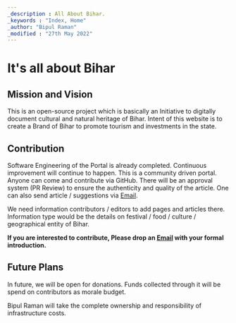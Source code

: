 ```yaml
---
_description : All About Bihar.
_keywords : "Index, Home"
_author: "Bipul Raman"
_modified : "27th May 2022"
---
```



# It's all about Bihar

## Mission and Vision

This is an open-source project which is basically an Initiative to digitally document cultural and natural heritage of Bihar. Intent of this website is to create a Brand of Bihar to promote tourism and investments in the state.

## Contribution

Software Engineering of the Portal is already completed. Continuous improvement will continue to happen.
This is a community driven portal. Anyone can come and contribute via GitHub. There will be an approval system (PR Review) to ensure the authenticity and quality of the article.
One can also send article / suggestions via [Email](mailto:aboutbihar@bipul.in).

We need information contributors / editors to add pages and articles there. Information type would be the details on festival / food / culture / geographical entity of Bihar.

**If you are interested to contribute, Please drop an [Email](mailto:aboutbihar@bipul.in) with your formal introduction.**

## Future Plans

In future, we will be open for donations. Funds collected through it will be spend on contributors as morale budget.

Bipul Raman will take the complete ownership and responsibility of infrastructure costs.
